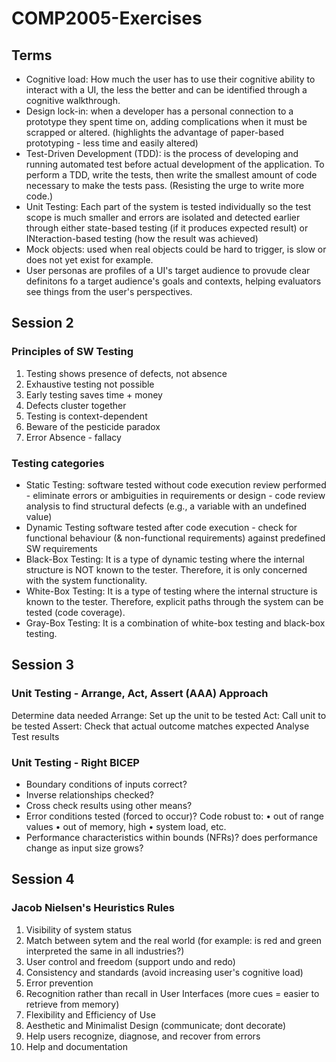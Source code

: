 # COMP2005-Exercises
## Terms
- Cognitive load: How much the user has to use their cognitive ability to interact with a UI, the less the better and can be identified through a cognitive walkthrough.
- Design lock-in: when a developer has a personal connection to a prototype they spent time on, adding complications when it must be scrapped or altered. (highlights the advantage of paper-based prototyping - less time and easily altered)
- Test-Driven Development (TDD): is the process of developing and running automated test before actual development of the application. To perform a TDD, write the tests, then write the smallest amount of code necessary to make the tests pass. (Resisting the urge to write more code.)
- Unit Testing: Each part of the system is tested individually so the test scope is much smaller and errors are isolated and detected earlier through either state-based testing (if it produces expected result) or INteraction-based testing (how the result was achieved)
- Mock objects: used when real objects could be hard to trigger, is slow or does not yet exist for example.
- User personas are profiles of a UI's target audience to provude clear definitons fo a target audience's goals and contexts, helping evaluators see things from the user's perspectives.

## Session 2
### Principles of SW Testing
1) Testing shows presence of defects, not absence
2) Exhaustive testing not possible
3) Early testing saves time + money
4) Defects cluster together
5) Testing is context-dependent
6) Beware of the pesticide paradox
7) Error Absence - fallacy
### Testing categories
- Static Testing: software tested without code execution review performed - eliminate errors or ambiguities in requirements or design - code review analysis to find structural defects (e.g., a variable with an undefined value)
- Dynamic Testing software tested after code execution - check for functional behaviour (& non-functional requirements) against predefined SW requirements
- Black-Box Testing:  It is a type of dynamic testing where the internal structure is NOT known to the tester. Therefore, it is only concerned with the system functionality.
- White-Box Testing: It is a type of testing where the internal structure is known to the tester. Therefore, explicit paths through the system can be tested (code coverage).
- Gray-Box Testing: It is a combination of white-box testing and black-box testing.

## Session 3 
### Unit Testing - Arrange, Act, Assert (AAA) Approach
Determine data needed
Arrange: Set up the unit to be tested
Act: Call unit to be tested
Assert: Check that actual outcome matches expected
Analyse Test results

### Unit Testing - Right BICEP
- Boundary conditions of inputs correct?
- Inverse relationships checked?
- Cross check results using other means?
- Error conditions tested (forced to occur)? Code robust to:
• out of range values
• out of memory, high
• system load, etc.
- Performance characteristics within bounds (NFRs)? does performance change as input size grows?

## Session 4
### Jacob Nielsen's Heuristics Rules
1) Visibility of system status
2) Match between sytem and the real world (for example: is red and green interpreted the same in all industries?)
3) User control and freedom (support undo and redo)
4) Consistency and standards (avoid increasing user's cognitive load)
5) Error prevention
6) Recognition rather than recall in User Interfaces (more cues = easier to retrieve from memory)
7) Flexibility and Efficiency of Use
8) Aesthetic and Minimalist Design (communicate; dont decorate)
9) Help users recognize, diagnose, and recover from errors
10) Help and documentation

